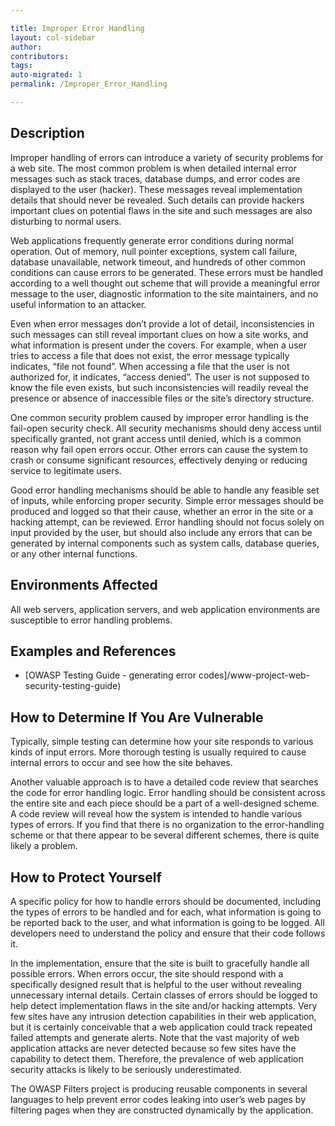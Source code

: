 ```yaml
---

title: Improper Error Handling
layout: col-sidebar
author:
contributors:
tags:
auto-migrated: 1
permalink: /Improper_Error_Handling

---
```



## Description

Improper handling of errors can introduce a variety of security problems
for a web site. The most common problem is when detailed internal error
messages such as stack traces, database dumps, and error codes are
displayed to the user (hacker). These messages reveal implementation
details that should never be revealed. Such details can provide hackers
important clues on potential flaws in the site and such messages are
also disturbing to normal users.

Web applications frequently generate error conditions during normal
operation. Out of memory, null pointer exceptions, system call failure,
database unavailable, network timeout, and hundreds of other common
conditions can cause errors to be generated. These errors must be
handled according to a well thought out scheme that will provide a
meaningful error message to the user, diagnostic information to the site
maintainers, and no useful information to an attacker.

Even when error messages don’t provide a lot of detail, inconsistencies
in such messages can still reveal important clues on how a site works,
and what information is present under the covers. For example, when a
user tries to access a file that does not exist, the error message
typically indicates, “file not found”. When accessing a file that the
user is not authorized for, it indicates, “access denied”. The user is
not supposed to know the file even exists, but such inconsistencies will
readily reveal the presence or absence of inaccessible files or the
site’s directory structure.

One common security problem caused by improper error handling is the
fail-open security check. All security mechanisms should deny access
until specifically granted, not grant access until denied, which is a
common reason why fail open errors occur. Other errors can cause the
system to crash or consume significant resources, effectively denying or
reducing service to legitimate users.

Good error handling mechanisms should be able to handle any feasible set
of inputs, while enforcing proper security. Simple error messages should
be produced and logged so that their cause, whether an error in the site
or a hacking attempt, can be reviewed. Error handling should not focus
solely on input provided by the user, but should also include any errors
that can be generated by internal components such as system calls,
database queries, or any other internal functions.

## Environments Affected

All web servers, application servers, and web application environments
are susceptible to error handling problems.

## Examples and References

  - [OWASP Testing Guide - generating error
    codes]/www-project-web-security-testing-guide)

## How to Determine If You Are Vulnerable

Typically, simple testing can determine how your site responds to
various kinds of input errors. More thorough testing is usually required
to cause internal errors to occur and see how the site behaves.

Another valuable approach is to have a detailed code review that
searches the code for error handling logic. Error handling should be
consistent across the entire site and each piece should be a part of a
well-designed scheme. A code review will reveal how the system is
intended to handle various types of errors. If you find that there is no
organization to the error-handling scheme or that there appear to be
several different schemes, there is quite likely a problem.

## How to Protect Yourself

A specific policy for how to handle errors should be documented,
including the types of errors to be handled and for each, what
information is going to be reported back to the user, and what
information is going to be logged. All developers need to understand the
policy and ensure that their code follows it.

In the implementation, ensure that the site is built to gracefully
handle all possible errors. When errors occur, the site should respond
with a specifically designed result that is helpful to the user without
revealing unnecessary internal details. Certain classes of errors should
be logged to help detect implementation flaws in the site and/or hacking
attempts. Very few sites have any intrusion detection capabilities in
their web application, but it is certainly conceivable that a web
application could track repeated failed attempts and generate alerts.
Note that the vast majority of web application attacks are never
detected because so few sites have the capability to detect them.
Therefore, the prevalence of web application security attacks is likely
to be seriously underestimated.

The OWASP Filters project is producing reusable components in several
languages to help prevent error codes leaking into user’s web pages by
filtering pages when they are constructed dynamically by the
application.
